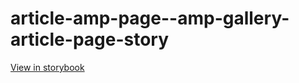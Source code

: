 # article-amp-page--amp-gallery-article-page-story

[View in storybook](https://raw.githack.com/Independent-Digital-News-and-Media-Ltd/standard-pwamp-sb/PR-357-sb/index.html?path=/story/article-amp-page--amp-gallery-article-page-story)